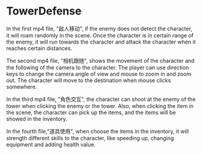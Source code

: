 # TowerDefense
In the first mp4 file, "敌人移动", if the enemy does not detect the character, it will roam randomly in the scene. Once the character is in certain range of the enemy, it will run towards the character and attack the character when it reaches certain distances.

The second mp4 file, "相机跟随", shows the movement of the character and the following of the camera to the character. The player can use direction keys to change the camera angle of view and mouse to zoom in and zoom out. The character will move to the destination when mouse clicks somewhere.

In the third mp4 file, "角色交互", the character can shoot at the enemy of the tower when clicking the enemy or the tower. Also, when clicking the item in the scene, the character can pick up the items, and the items will be showed in the inventory.

In the fourth file,"道具使用", when choose the items in the inventory, it will strength different skills to the character, like speeding up, changing equipment and adding health value. 

